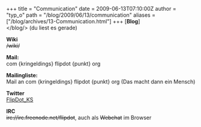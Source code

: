 +++
title = "Communication"
date = 2009-06-13T07:10:00Z
author = "typ_o"
path = "/blog/2009/06/13/communication"
aliases = ["/blog/archives/13-Communication.html"]
+++
[**Blog**]  
</blog/> (du liest es gerade)

**Wiki**  
~~/wiki/~~

**Mail:**  
com {kringeldings} flipdot {punkt} org

**Mailingliste:**  
Mail an com {kringeldings} flipdot {punkt} org (Das macht dann ein
Mensch)

**Twitter**  
[FlipDot\_KS](https://twitter.com/flipdot_kassel)

**IRC**  
~~irc://irc.freenode.net/flipdot~~, auch als ~~Webchat~~ im Browser
